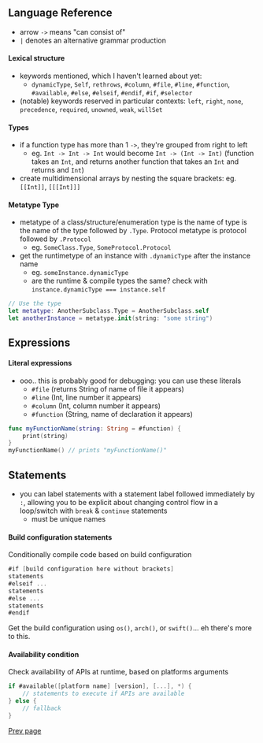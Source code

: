 ## Language Reference

* arrow `->` means "can consist of"
* `|` denotes an alternative grammar production

#### Lexical structure

* keywords mentioned, which I haven't learned about yet:
    - `dynamicType`, `Self`, `rethrows`, `#column`, `#file`, `#line`, `#function`, `#available`, `#else`, `#elseif`, `#endif`, `#if`, `#selector`
* (notable) keywords reserved in particular contexts: `left`, `right`, `none`, `precedence`, `required`, `unowned`, `weak`, `willSet`


#### Types

* if a function type has more than 1 `->`, they're grouped from right to left
    - eg. `Int -> Int -> Int` would become `Int -> (Int -> Int)` (function takes an `Int`, and returns another function that takes an `Int` and returns and `Int`)
* create multidimensional arrays by nesting the square brackets: eg. `[[Int]]`, `[[[Int]]]`


#### Metatype Type

* metatype of a class/structure/enumeration type is the name of type is the name of the type followed by `.Type`. Protocol metatype is protocol followed by `.Protocol`
    - eg. `SomeClass.Type`, `SomeProtocol.Protocol`
* get the runtimetype of an instance with `.dynamicType` after the instance name
    - eg. `someInstance.dynamicType`
    - are the runtime & compile types the same? check with `instance.dynamicType === instance.self`

```swift
// Use the type
let metatype: AnotherSubclass.Type = AnotherSubclass.self
let anotherInstance = metatype.init(string: "some string")
```


## Expressions

#### Literal expressions

* ooo.. this is probably good for debugging: you can use these literals
    - `#file` (returns String of name of file it appears)
    - `#line` (Int, line number it appears)
    - `#column` (Int, column number it appears)
    - `#function` (String, name of declaration it appears)

```swift
func myFunctionName(string: String = #function) {
    print(string)
}
myFunctionName() // prints "myFunctionName()"
```


## Statements

* you can label statements with a statement label followed immediately by `:`, allowing you to be explicit about changing control flow in a loop/switch with `break` & `continue` statements
    - must be unique names


#### Build configuration statements

Conditionally compile code based on build configuration

```swift
#if [build configuration here without brackets]
statements
#elseif ...
statements
#else ...
statements
#endif
```

Get the build configuration using `os()`, `arch()`, or `swift()`... eh there's more to this.


#### Availability condition

Check availability of APIs at runtime, based on platforms arguments

```swift
if #available([platform name] [version], [...], *) {
    // statements to execute if APIs are available
} else {
    // fallback
}
```

[Prev page](Swift_4.md)
